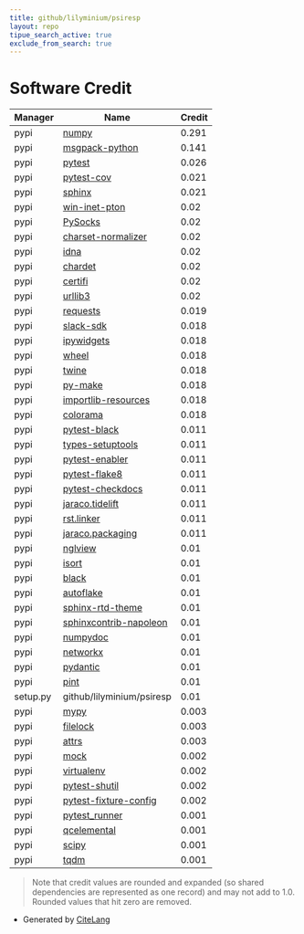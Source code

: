```yaml
---
title: github/lilyminium/psiresp
layout: repo
tipue_search_active: true
exclude_from_search: true
---
```

# Software Credit

|Manager|Name|Credit|
|-------|----|------|
|pypi|[numpy](https://www.numpy.org)|0.291|
|pypi|[msgpack-python](http://msgpack.org/)|0.141|
|pypi|[pytest](https://pypi.org/project/pytest)|0.026|
|pypi|[pytest-cov](https://pypi.org/project/pytest-cov)|0.021|
|pypi|[sphinx](https://pypi.org/project/sphinx)|0.021|
|pypi|[win-inet-pton](https://pypi.org/project/win-inet-pton)|0.02|
|pypi|[PySocks](https://pypi.org/project/PySocks)|0.02|
|pypi|[charset-normalizer](https://pypi.org/project/charset-normalizer)|0.02|
|pypi|[idna](https://pypi.org/project/idna)|0.02|
|pypi|[chardet](https://pypi.org/project/chardet)|0.02|
|pypi|[certifi](https://pypi.org/project/certifi)|0.02|
|pypi|[urllib3](https://pypi.org/project/urllib3)|0.02|
|pypi|[requests](https://requests.readthedocs.io)|0.019|
|pypi|[slack-sdk](https://pypi.org/project/slack-sdk)|0.018|
|pypi|[ipywidgets](https://pypi.org/project/ipywidgets)|0.018|
|pypi|[wheel](https://pypi.org/project/wheel)|0.018|
|pypi|[twine](https://pypi.org/project/twine)|0.018|
|pypi|[py-make](https://pypi.org/project/py-make)|0.018|
|pypi|[importlib-resources](https://pypi.org/project/importlib-resources)|0.018|
|pypi|[colorama](https://pypi.org/project/colorama)|0.018|
|pypi|[pytest-black](https://github.com/shopkeep/pytest-black)|0.011|
|pypi|[types-setuptools](https://github.com/python/typeshed)|0.011|
|pypi|[pytest-enabler](https://github.com/jaraco/pytest-enabler)|0.011|
|pypi|[pytest-flake8](https://pypi.org/project/pytest-flake8)|0.011|
|pypi|[pytest-checkdocs](https://pypi.org/project/pytest-checkdocs)|0.011|
|pypi|[jaraco.tidelift](https://pypi.org/project/jaraco.tidelift)|0.011|
|pypi|[rst.linker](https://pypi.org/project/rst.linker)|0.011|
|pypi|[jaraco.packaging](https://pypi.org/project/jaraco.packaging)|0.011|
|pypi|[nglview](https://pypi.org/project/nglview)|0.01|
|pypi|[isort](https://pypi.org/project/isort)|0.01|
|pypi|[black](https://pypi.org/project/black)|0.01|
|pypi|[autoflake](https://pypi.org/project/autoflake)|0.01|
|pypi|[sphinx-rtd-theme](https://pypi.org/project/sphinx-rtd-theme)|0.01|
|pypi|[sphinxcontrib-napoleon](https://pypi.org/project/sphinxcontrib-napoleon)|0.01|
|pypi|[numpydoc](https://pypi.org/project/numpydoc)|0.01|
|pypi|[networkx](https://pypi.org/project/networkx)|0.01|
|pypi|[pydantic](https://pypi.org/project/pydantic)|0.01|
|pypi|[pint](https://pypi.org/project/pint)|0.01|
|setup.py|github/lilyminium/psiresp|0.01|
|pypi|[mypy](https://pypi.org/project/mypy)|0.003|
|pypi|[filelock](https://pypi.org/project/filelock)|0.003|
|pypi|[attrs](https://pypi.org/project/attrs)|0.003|
|pypi|[mock](https://pypi.org/project/mock)|0.002|
|pypi|[virtualenv](https://pypi.org/project/virtualenv)|0.002|
|pypi|[pytest-shutil](https://pypi.org/project/pytest-shutil)|0.002|
|pypi|[pytest-fixture-config](https://pypi.org/project/pytest-fixture-config)|0.002|
|pypi|[pytest_runner](https://github.com/pytest-dev/pytest-runner/)|0.001|
|pypi|[qcelemental](https://github.com/MolSSI/QCElemental)|0.001|
|pypi|[scipy](https://www.scipy.org)|0.001|
|pypi|[tqdm](https://tqdm.github.io)|0.001|


> Note that credit values are rounded and expanded (so shared dependencies are represented as one record) and may not add to 1.0. Rounded values that hit zero are removed.


- Generated by [CiteLang](https://github.com/vsoch/citelang)
